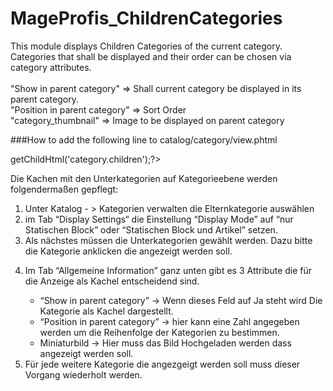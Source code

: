 # MageProfis_ChildrenCategories
This module displays Children Categories of the current category.
Categories that shall be displayed and their order can be chosen via 
category attributes.
<br /><br />
"Show in parent category" => Shall current category be displayed in its parent category.<br />
"Position in parent category"   => Sort Order<br />
"category_thumbnail"            => Image to be displayed on parent category

###How to
add the following line to
catalog/category/view.phtml <br />
<?php echo $this->getChildHtml('category.children');?>



<p>Die Kachen mit den Unterkategorien auf Kategorieebene werden folgendermaßen gepflegt:</p>
<ol>
<li>
Unter Katalog - > Kategorien verwalten die Elternkategorie auswählen
</li>
<li>
im Tab “Display Settings“ die Einstellung “Display Mode” auf “nur Statischen Block” oder “Statischen Block und Artikel” setzen.
</li>
<li>
Als nächstes müssen die Unterkategorien gewählt werden. Dazu bitte die Kategorie anklicken die angezeigt werden soll.
</li>
<li>
<p>Im Tab “Allgemeine Information” ganz unten gibt es 3 Attribute die für die Anzeige als Kachel entscheidend sind.</p>
<ul>
<li>
“Show in parent category” -> Wenn dieses Feld auf Ja steht wird Die Kategorie als Kachel dargestellt.
</li>
<li>
“Position in parent category” -> hier kann eine Zahl angegeben werden um die Reihenfolge der Kategorien zu bestimmen.
</li>
<li>
Miniaturbild -> Hier muss das Bild Hochgeladen werden dass angezeigt werden soll. 
</li>
</ul>
</li>
<li>
Für jede weitere Kategorie die angezgeigt werden soll muss dieser Vorgang wiederholt      werden.
</li>
</ol>
